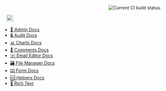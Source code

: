 <p align="right">
  <img src="https://github.com/3merge/q3-client/workflows/Node%20CI/badge.svg" alt="Current CI build status." />
</p>
<p>&nbsp;&nbsp;
  <img alt="3merge" src="https://github.com/3merge/q3-client/blob/master/logo.png" width="22" />
</p>
<ul>
  <li>
    <a href="./packages/q3-admin">🧰 Admin Docs</a>
  </li>
  <li>
    <a href="./packages/q3-ui-audit">🔒 Audit Docs</a>
  </li>
  <li>
    <a href="./packages/q3-ui-charts">📊 Charts Docs</a>
  </li>
  <li>
    <a href="./packages/q3-ui-comments">🙊 Comments Docs</a>
  </li>
  <li>
    <a href="./packages/q3-ui-emaileditor">✉️ Email Editor Docs</a>
  </li>
  <li>
    <a href="./packages/q3-ui-filemanager">🗃️ File Manager Docs</a>
  </li>
  <li>
    <a href="./packages/q3-ui-filemanager">⌨️ Form Docs</a>
  </li>
  <li>
    <a href="./packages/q3-ui-helpers">🆘 Helpers Docs</a>
  </li>
  <li>
    <a href="./packages/q3-ui-rte"> 📝 Rich Text</a>
  </li>
</ul>
